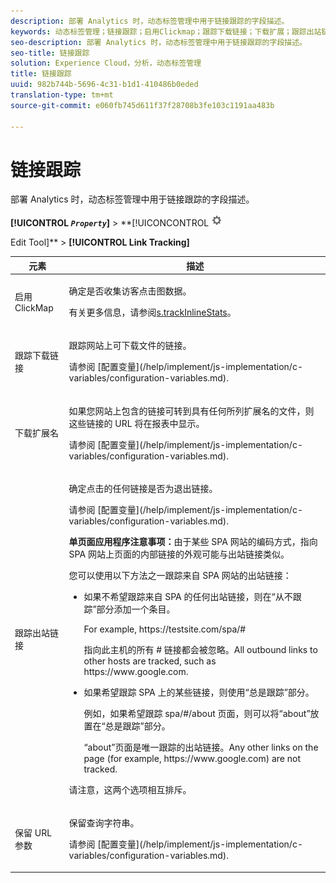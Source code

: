 ```yaml
---
description: 部署 Analytics 时，动态标签管理中用于链接跟踪的字段描述。
keywords: 动态标签管理；链接跟踪；启用Clickmap；跟踪下载链接；下载扩展；跟踪出站链接；保留url参数
seo-description: 部署 Analytics 时，动态标签管理中用于链接跟踪的字段描述。
seo-title: 链接跟踪
solution: Experience Cloud，分析，动态标签管理
title: 链接跟踪
uuid: 982b744b-5696-4c31-b1d1-410486b0eded
translation-type: tm+mt
source-git-commit: e060fb745d611f37f28708b3fe103c1191aa483b

---
```



# 链接跟踪

部署 Analytics 时，动态标签管理中用于链接跟踪的字段描述。

**[!UICONTROL *`Property`*]** &gt; **[!UICONCONTROL ![](assets/settings_gear.png)

Edit Tool]** &gt; **[!UICONTROL Link Tracking]**

<table id="table_F23FB0B284E74B66A107B1D69D22A51C"> 
 <thead> 
  <tr> 
   <th colname="col1" class="entry"> 元素 </th> 
   <th colname="col2" class="entry"> 描述 </th> 
  </tr> 
 </thead>
 <tbody> 
  <tr> 
   <td colname="col1"> 启用 ClickMap </td> 
   <td colname="col2"> <p>确定是否收集访客点击图数据。 </p> <p>有关更多信息，请参阅<a href="../../../implement/js-implementation/c-variables/configuration-variables.md#concept_8FCA630706334F54B4DCB607378BCD00" format="dita" scope="local">s.trackInlineStats</a>。 </p> </td> 
  </tr> 
  <tr> 
   <td colname="col1"> 跟踪下载链接 </td> 
   <td colname="col2"> <p>跟踪网站上可下载文件的链接。 </p> <p>请参阅 [配置变量](/help/implement/js-implementation/c-variables/configuration-variables.md).</p> </td> 
  </tr> 
  <tr> 
   <td colname="col1"> 下载扩展名 </td> 
   <td colname="col2"> <p>如果您网站上包含的链接可转到具有任何所列扩展名的文件，则这些链接的 URL 将在报表中显示。 </p>请参阅 [配置变量](/help/implement/js-implementation/c-variables/configuration-variables.md). </p> </td> 
  </tr> 
  <tr> 
   <td colname="col1"> 跟踪出站链接 </td> 
   <td colname="col2"> <p>确定点击的任何链接是否为退出链接。 </p> <p>请参阅 [配置变量](/help/implement/js-implementation/c-variables/configuration-variables.md). </p> <p><b>单页面应用程序注意事项：</b>由于某些 SPA 网站的编码方式，指向 SPA 网站上页面的内部链接的外观可能与出站链接类似。 </p> <p>您可以使用以下方法之一跟踪来自 SPA 网站的出站链接： </p> 
    <ul id="ul_A4179633ED0644C3BA5F548A58CA4EC9"> 
     <li id="li_1959FBF14E42469FA8724B37EB58BC54"> <p>如果不希望跟踪来自 SPA 的任何出站链接，则在“<span class="wintitle">从不跟踪</span>”部分添加一个条目。 </p> <p>For example, <span class="filepath"> https://testsite.com/spa/#</span> </p> <p>指向此主机的所有 # 链接都会被忽略。All outbound links to other hosts are tracked, such as <span class="filepath"> https://www.google.com</span>. </p> </li> 
     <li id="li_37DD4D37887243FB928C9C04ACE9D39E"> <p>如果希望跟踪 SPA 上的某些链接，则使用“<span class="wintitle">总是跟踪</span>”部分。 </p> <p>例如，如果希望跟踪 <span class="filepath">spa/#/about</span> 页面，则可以将“about”放置在“<span class="wintitle">总是跟踪</span>”部分。 </p> <p>“about”页面是唯一跟踪的出站链接。Any other links on the page (for example, <span class="filepath"> https://www.google.com</span>) are not tracked. </p> </li> 
    </ul> <p>请注意，这两个选项相互排斥。 </p> </td> 
  </tr> 
  <tr> 
   <td colname="col1"> 保留 URL 参数 </td> 
   <td colname="col2"> <p>保留查询字符串。 </p> <p>请参阅 [配置变量](/help/implement/js-implementation/c-variables/configuration-variables.md). </p> </td> 
  </tr> 
 </tbody> 
</table>

